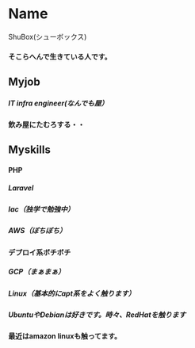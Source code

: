 # Name 

ShuBox(シューボックス)

#### そこらへんで生きている人です。
 
## Myjob

##### IT infra engineer(なんでも屋）
####  飲み屋にたむろする・・

## Myskills
#### PHP
##### Laravel
##### Iac（独学で勉強中）
##### AWS（ぼちぼち）
####  デプロイ系ボチボチ
##### GCP（まぁまぁ）
##### Linux（基本的にapt系をよく触ります）
##### UbuntuやDebianは好きです。時々、RedHatを触ります　
#### 最近はamazon linuxも触ってます。

